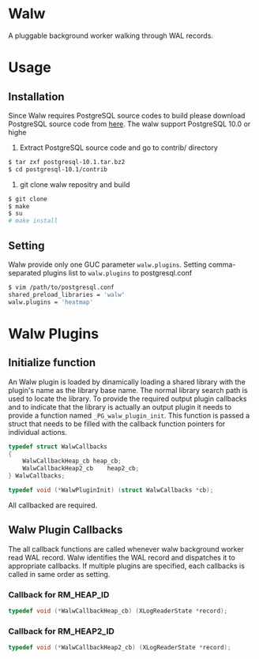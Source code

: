 # Walw

A pluggable background worker walking through WAL records.

# Usage

## Installation
Since Walw requires PostgreSQL source codes to build please download PostgreSQL source code from [here](https://www.postgresql.org/ftp/source/). The walw support PostgreSQL 10.0 or highe

1. Extract PostgreSQL source code and go to contrib/ directory

```bash
$ tar zxf postgresql-10.1.tar.bz2
$ cd postgresql-10.1/contrib
```

1. git clone walw repositry and build

```bash
$ git clone
$ make
$ su
# make install
```

## Setting
Walw provide only one GUC parameter `walw.plugins`. Setting comma-separated plugins list to `walw.plugins` to postgresql.conf

```bash
$ vim /path/to/postgresql.conf
shared_preload_libraries = 'walw'
walw.plugins = 'heatmap'
```
# Walw Plugins

## Initialize function
An Walw plugin is loaded by dinamically loading a shared library with the plugin's name as the library base name.  The normal library search path is used to locate the library. To provide the required output plugin callbacks and to indicate that the library is actually an output plugin it needs to provide a function named `_PG_walw_plugin_init`. This function is passed a struct that needs to be filled with the callback function pointers for individual actions.

```c
typedef struct WalwCallbacks
{
	WalwCallbackHeap_cb	heap_cb;
	WalwCallbackHeap2_cb	heap2_cb;
} WalwCallbacks;

typedef void (*WalwPluginInit) (struct WalwCallbacks *cb);
```

All callbacked are required.

## Walw Plugin Callbacks
The all callback functions are called whenever walw background worker read WAL record. Walw identifies the WAL record and dispatches it to appropriate callbacks. If multiple plugins are specified, each callbacks is called in same order as setting.

### Callback for RM_HEAP_ID

```c
typedef void (*WalwCallbackHeap_cb) (XLogReaderState *record);
```

### Callback for RM_HEAP2_ID

```c
typedef void (*WalwCallbackHeap2_cb) (XLogReaderState *record);
```
